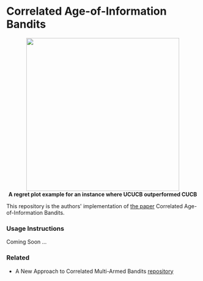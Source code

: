 # Correlated Age-of-Information Bandits

<p align="center">
  <img src="media/system.png" width="400"/>
  <br>
<b>A regret plot example for an instance where UCUCB outperformed CUCB</b>
</p>

This repository is the authors' implementation of [the paper](https://arxiv.org/abs/2011.05032) Correlated Age-of-Information Bandits. 

### Usage Instructions

Coming Soon ...

### Related

- A New Approach to Correlated Multi-Armed Bandits [repository](https://github.com/ishank-juneja/UCUCB)

